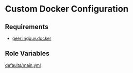 # Custom Docker Configuration

## Requirements

- [geerlingguy.docker](https://github.com/geerlingguy/ansible-role-docker)

## Role Variables

[defaults/main.yml](defaults/main.yml)

